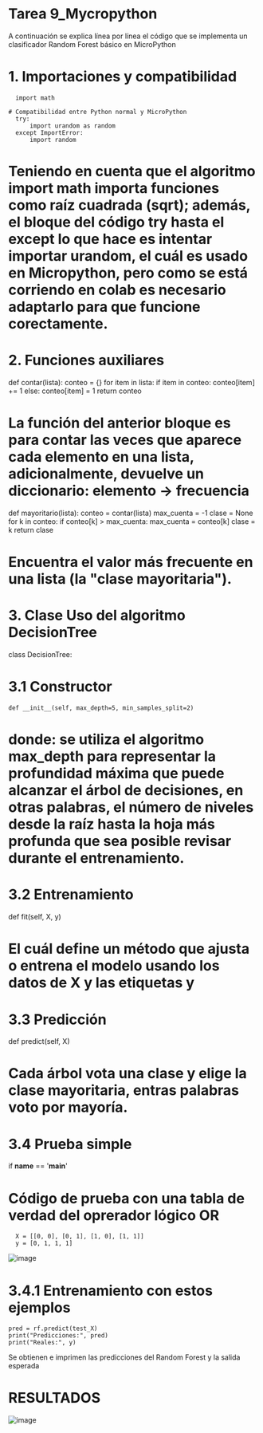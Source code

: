 # Tarea 9_Mycropython
A continuación se explica línea por línea el código que se implementa un clasificador Random Forest básico en MicroPython

# 1. Importaciones y compatibilidad
 
      import math
    
    # Compatibilidad entre Python normal y MicroPython
      try:
          import urandom as random
      except ImportError:
          import random

# Teniendo en cuenta que el algoritmo import math importa funciones como raíz cuadrada (sqrt); además, el bloque del código try hasta el except lo que hace es intentar importar urandom, el cuál es usado en Micropython, pero como se está corriendo en colab es necesario adaptarlo para que funcione corectamente.

# 2. Funciones auxiliares
  def contar(lista):
      conteo = {}
      for item in lista:
          if item in conteo:
              conteo[item] += 1
          else:
              conteo[item] = 1
      return conteo

# La función del anterior bloque es para contar las veces que aparece cada elemento en una lista, adicionalmente, devuelve un diccionario: elemento → frecuencia
 
  def mayoritario(lista):
      conteo = contar(lista)
      max_cuenta = -1
      clase = None
      for k in conteo:
          if conteo[k] > max_cuenta:
              max_cuenta = conteo[k]
              clase = k
      return clase

# Encuentra el valor más frecuente en una lista (la "clase mayoritaria").

# 3. Clase Uso del algoritmo DecisionTree

  class DecisionTree:

# 3.1 Constructor

    def __init__(self, max_depth=5, min_samples_split=2)

# donde: se utiliza el algoritmo max_depth para representar la profundidad máxima que puede alcanzar el árbol de decisiones, en otras palabras, el número de niveles desde la raíz hasta la hoja más profunda que sea posible revisar durante el entrenamiento.

# 3.2 Entrenamiento  

  def fit(self, X, y)

# El cuál define un método que ajusta o entrena el modelo usando los datos de X y las etiquetas y

# 3.3 Predicción

  def predict(self, X)

# Cada árbol vota una clase y elige la clase mayoritaria, entras palabras voto por mayoría.

# 3.4 Prueba simple

  if __name__ == '__main__'

  # Código de prueba con una tabla de verdad del oprerador lógico OR

      X = [[0, 0], [0, 1], [1, 0], [1, 1]]
      y = [0, 1, 1, 1]
      
  ![image](https://github.com/user-attachments/assets/56c2f844-6f1d-480a-99f4-6074b96074bc)

# 3.4.1 Entrenamiento con estos ejemplos

    pred = rf.predict(test_X)
    print("Predicciones:", pred)
    print("Reales:", y)

Se obtienen e imprimen las predicciones del Random Forest y la salida esperada

# RESULTADOS

![image](https://github.com/user-attachments/assets/9fb6461b-19da-46f2-9fc6-962b8373b50d)


